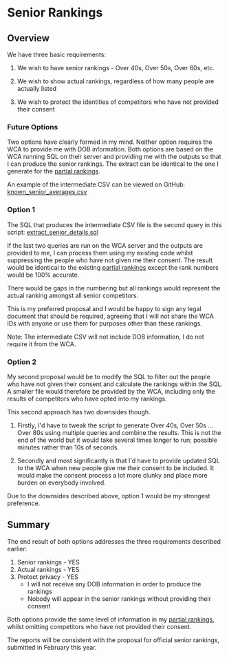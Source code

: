 # Senior Rankings

## Overview

We have three basic requirements:

1. We wish to have senior rankings - Over 40s, Over 50s, Over 60s, etc.

2. We wish to show actual rankings, regardless of how many people are actually listed

3. We wish to protect the identities of competitors who have not provided their consent

### Future Options

Two options have clearly formed in my mind. Neither option requires the WCA to provide me with DOB information. Both options are based on the WCA running SQL on their server and providing me with the outputs so that I can produce the senior rankings. The extract can be identical to the one I generate for the [partial rankings](http://logiqx.github.io/wca-ipy/Partial_Rankings.html).

An example of the intermediate CSV can be viewed on GitHub: [known_senior_averages.csv](https://github.com/Logiqx/wca-ipy/blob/master/data/public/extract/known_senior_averages.csv)

### Option 1

The SQL that produces the intermediate CSV file is the second query in this script: [extract_senior_details.sql](https://github.com/Logiqx/wca-ipy/blob/master/sql/extract_senior_details.sql)

If the last two queries are run on the WCA server and the outputs are provided to me, I can process them using my existing code whilst suppressing the people who have not given me their consent. The result would be identical to the existing [partial rankings](http://logiqx.github.io/wca-ipy/Partial_Rankings.html) except the rank numbers would be 100% accurate.

There would be gaps in the numbering but all rankings would represent the actual ranking amongst all senior competitors.

This is my preferred proposal and I would be happy to sign any legal document that should be required, agreeing that I will not share the WCA IDs with anyone or use them for purposes other than these rankings.

Note: The intermediate CSV will not include DOB information, I do not require it from the WCA.

### Option 2

My second proposal would be to modify the SQL to filter out the people who have not given their consent and calculate the rankings within the SQL. A smaller file would therefore be provided by the WCA, including only the results of competitors who have opted into my rankings.

This second approach has two downsides though.

1. Firstly, I'd have to tweak the script to generate Over 40s, Over 50s ... Over 80s using multiple queries and combine the results. This is not the end of the world but it would take several times longer to run; possible minutes rather than 10s of seconds.

2. Secondly and most significantly is that I'd have to provide updated SQL to the WCA when new people give me their consent to be included. It would make the consent process a lot more clunky and place more burden on everybody involved.

Due to the downsides described above, option 1 would be my strongest preference.

## Summary

The end result of both options addresses the three requirements described earlier:
1. Senior rankings - YES
2. Actual rankings - YES
3. Protect privacy - YES
	* I will not receive any DOB information in order to produce the rankings
	* Nobody will appear in the senior rankings without providing their consent

Both options provide the same level of information in my [partial rankings](http://logiqx.github.io/wca-ipy/Partial_Rankings.html), whilst omitting competitors who have not provided their consent.

The reports will be consistent with the proposal for official senior rankings, submitted in February this year.

